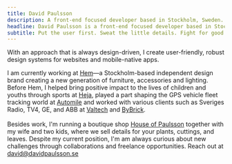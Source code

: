 ```yaml
---
title: David Paulsson
description: A front-end focused developer based in Stockholm, Sweden. Put the user first. Sweat the little details. Fight for good UX.
headline: David Paulsson is a front-end focused developer based in Stockholm, Sweden.
subtitle: Put the user first. Sweat the little details. Fight for good UX.
---
```


With an approach that is always design-driven, I create user-friendly, robust design systems for websites and mobile-native apps.

I am currently working at [Hem](https://www.hem.com/)—a Stockholm-based independent design brand creating a new generation of furniture, accessories and lighting. Before Hem, I helped bring positive impact to the lives of children and youths through sports at [Heja](https://heja.io/), played a part shaping the GPS vehicle fleet tracking world at [Automile](https://automile.com/) and worked with various clients such as Sveriges Radio, TV4, GE, and ABB at [Valtech](https://www.valtech.com/sv-se/) and [ByBrick](https://www.bybrick.se/).
<br><br>
Besides work, I'm running a boutique shop [House of Paulsson](https://houseofpaulsson.se/) together with my wife and two kids, where we sell details for your plants, cuttings, and leaves. Despite my current position, I'm am always curious about new challenges through collaborations and freelance opportunities. Reach out at <david@davidpaulsson.se>
